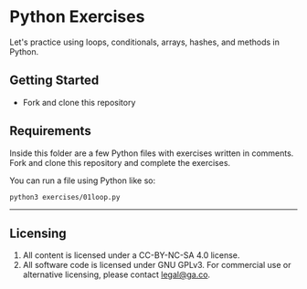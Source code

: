 # Python Exercises

Let's practice using loops, conditionals, arrays, hashes, and methods in Python.

## Getting Started

* Fork and clone this repository

## Requirements

Inside this folder are a few Python files with exercises written in comments.
Fork and clone this repository and complete the exercises.

You can run a file using Python like so:

```
python3 exercises/01loop.py
```

---

## Licensing
1. All content is licensed under a CC-BY-NC-SA 4.0 license.
2. All software code is licensed under GNU GPLv3. For commercial use or alternative licensing, please contact legal@ga.co.
